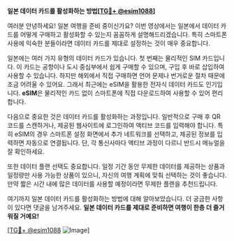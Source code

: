 **일본 데이터 카드를 활성화하는 방법[[TG💪+ @esim1088](https://t.me/s/esim1088)]**

여러분 안녕하세요! 일본 여행을 준비 중이신가요? 이번 영상에서는 일본에서 데이터 카드를 어떻게 구매하고 활성화할 수 있는지 꼼꼼하게 설명해드리겠습니다. 특히 스마트폰 사용에 익숙한 분들이라면 데이터 카드를 제대로 설정하는 것이 매우 중요합니다.

일본에는 여러 가지 유형의 데이터 카드가 있습니다. 첫 번째는 물리적인 SIM 카드입니다. 이 카드는 공항이나 도시 중심부에서 쉽게 구매할 수 있으며, 구입 후 바로 삽입하여 사용할 수 있습니다. 하지만 해외에서 직접 구매하면 언어 문제나 번거로운 절차 때문에 조금 어려울 수 있어요. 그래서 최근에는 eSIM을 활용한 전자식 데이터 카드도 인기입니다. **eSIM**은 물리적인 카드 없이 스마트폰에 직접 다운로드하여 사용할 수 있어 편리합니다.

다음으로 중요한 것은 데이터 카드를 활성화하는 과정입니다. 일반적으로 구매 후 QR 코드를 스캔하거나, 제공된 웹사이트에 로그인하여 액티브 코드를 입력해야 합니다. 특히 eSIM의 경우 스마트폰 설정 화면에서 추가 네트워크를 선택하고, 제공된 정보를 입력하면 자동으로 연결됩니다. 단, 각 통신사마다 액티브 과정이 다르니 반드시 메뉴얼을 잘 확인하세요.

또한 데이터 플랜 선택도 중요합니다. 일정 기간 동안 무제한 데이터를 제공하는 상품과 일정량만 사용 가능한 상품이 있으니, 자신의 여행 계획에 맞춰 선택하는 것이 좋습니다. 만약 짧은 시간 내에 많은 데이터를 사용할 예정이라면 무제한 플랜을 추천드립니다.

여기까지 일본 데이터 카드를 활성화하는 방법에 대해 알아보았습니다. 더 궁금한 사항이 있다면 댓글을 남겨주세요. **일본 데이터 카드를 제대로 준비하면 여행이 한층 더 즐거워질 거예요!** 

[[TG💪+ @esim1088](https://t.me/s/esim1088) ![Image](https://i.postimg.cc/Y0z9fWf4/image.png)]